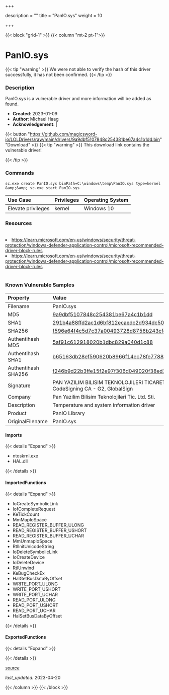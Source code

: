 +++

description = ""
title = "PanIO.sys"
weight = 10

+++


{{< block "grid-1" >}}
{{< column "mt-2 pt-1">}}


# PanIO.sys 


{{< tip "warning" >}}
We were not able to verify the hash of this driver successfully, it has not been confirmed.
{{< /tip >}}


### Description

PanIO.sys is a vulnerable driver and more information will be added as found.

- **Created**: 2023-01-09
- **Author**: Michael Haag
- **Acknowledgement**:  | [](https://twitter.com/)

{{< button "https://github.com/magicsword-io/LOLDrivers/raw/main/drivers/9a9dbf5107848c254381be67a4c1b1dd.bin" "Download" >}}
{{< tip "warning" >}}
This download link contains the vulnerable driver!

{{< /tip >}}

### Commands

```
sc.exe create PanIO.sys binPath=C:\windows\temp\PanIO.sys type=kernel &amp;&amp; sc.exe start PanIO.sys
```

| Use Case | Privileges | Operating System | 
|:---- | ---- | ---- |
| Elevate privileges | kernel | Windows 10 |

### Resources
<br>
<li><a href=" https://learn.microsoft.com/en-us/windows/security/threat-protection/windows-defender-application-control/microsoft-recommended-driver-block-rules"> https://learn.microsoft.com/en-us/windows/security/threat-protection/windows-defender-application-control/microsoft-recommended-driver-block-rules</a></li>
<li><a href="https://learn.microsoft.com/en-us/windows/security/threat-protection/windows-defender-application-control/microsoft-recommended-driver-block-rules">https://learn.microsoft.com/en-us/windows/security/threat-protection/windows-defender-application-control/microsoft-recommended-driver-block-rules</a></li>
<br>

### Known Vulnerable Samples

| Property           | Value |
|:-------------------|:------|
| Filename           | PanIO.sys |
| MD5                | [9a9dbf5107848c254381be67a4c1b1dd](https://www.virustotal.com/gui/file/9a9dbf5107848c254381be67a4c1b1dd) |
| SHA1               | [291b4a88ffd2ac1d6bf812ecaedc2d934dc503cb](https://www.virustotal.com/gui/file/291b4a88ffd2ac1d6bf812ecaedc2d934dc503cb) |
| SHA256             | [f596e64f4c5d7c37a00493728d8756b243cfdc11e3372d6d6dfeffc13c9ab960](https://www.virustotal.com/gui/file/f596e64f4c5d7c37a00493728d8756b243cfdc11e3372d6d6dfeffc13c9ab960) |
| Authentihash MD5   | [5af91c612918020b1dbc829a040d1c88](https://www.virustotal.com/gui/search/authentihash%253A5af91c612918020b1dbc829a040d1c88) |
| Authentihash SHA1  | [b65163db28ef590620b8966f14ec78fe7788ac6c](https://www.virustotal.com/gui/search/authentihash%253Ab65163db28ef590620b8966f14ec78fe7788ac6c) |
| Authentihash SHA256| [f246b9d22b3ffe15f2e97f306d049020f38ed162150c97d7a72e3ae0b22c79ad](https://www.virustotal.com/gui/search/authentihash%253Af246b9d22b3ffe15f2e97f306d049020f38ed162150c97d7a72e3ae0b22c79ad) |
| Signature         | PAN YAZILIM BILISIM TEKNOLOJILERI TICARET LTD. STI., GlobalSign CodeSigning CA - G2, GlobalSign   |
| Company           | Pan Yazilim Bilisim Teknolojileri Tic. Ltd. Sti. |
| Description       | Temperature and system information driver |
| Product           | PanIO Library |
| OriginalFilename  | PanIO.sys |


#### Imports
{{< details "Expand" >}}
* ntoskrnl.exe
* HAL.dll

{{< /details >}}
#### ImportedFunctions
{{< details "Expand" >}}
* IoCreateSymbolicLink
* IofCompleteRequest
* KeTickCount
* MmMapIoSpace
* READ_REGISTER_BUFFER_ULONG
* READ_REGISTER_BUFFER_USHORT
* READ_REGISTER_BUFFER_UCHAR
* MmUnmapIoSpace
* RtlInitUnicodeString
* IoDeleteSymbolicLink
* IoCreateDevice
* IoDeleteDevice
* RtlUnwind
* KeBugCheckEx
* HalGetBusDataByOffset
* WRITE_PORT_ULONG
* WRITE_PORT_USHORT
* WRITE_PORT_UCHAR
* READ_PORT_ULONG
* READ_PORT_USHORT
* READ_PORT_UCHAR
* HalSetBusDataByOffset

{{< /details >}}
#### ExportedFunctions
{{< details "Expand" >}}

{{< /details >}}


[*source*](https://github.com/magicsword-io/LOLDrivers/tree/main/yaml/panio.yaml)

*last_updated:* 2023-04-20








{{< /column >}}
{{< /block >}}
